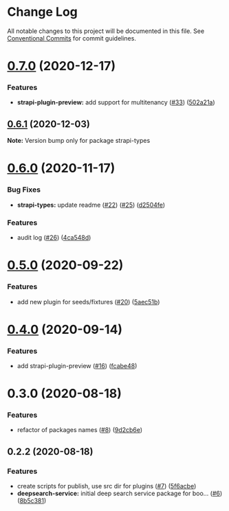 # Change Log

All notable changes to this project will be documented in this file. See
[Conventional Commits](https://conventionalcommits.org) for commit guidelines.

# [0.7.0](https://github.com/VirtusLab/strapi-molecules/compare/strapi-types@0.6.1...strapi-types@0.7.0) (2020-12-17)

### Features

- **strapi-plugin-preview:** add support for multitenancy
  ([#33](https://github.com/VirtusLab/strapi-molecules/issues/33))
  ([502a21a](https://github.com/VirtusLab/strapi-molecules/commit/502a21aacb13c9465ac76fa05143b006d92c0b13))

## [0.6.1](https://github.com/VirtusLab/strapi-molecules/compare/strapi-types@0.6.0...strapi-types@0.6.1) (2020-12-03)

**Note:** Version bump only for package strapi-types

# [0.6.0](https://github.com/VirtusLab/strapi-molecules/compare/strapi-types@0.5.0...strapi-types@0.6.0) (2020-11-17)

### Bug Fixes

- **strapi-types:** update readme
  ([#22](https://github.com/VirtusLab/strapi-molecules/issues/22))
  ([#25](https://github.com/VirtusLab/strapi-molecules/issues/25))
  ([d2504fe](https://github.com/VirtusLab/strapi-molecules/commit/d2504fe9121ac7aecd3fb7a4b9e4fb828343a950))

### Features

- audit log ([#26](https://github.com/VirtusLab/strapi-molecules/issues/26))
  ([4ca548d](https://github.com/VirtusLab/strapi-molecules/commit/4ca548d18deaa6cdea82beb077c696d6cf134562))

# [0.5.0](https://github.com/VirtusLab/strapi-molecules/compare/strapi-types@0.4.0...strapi-types@0.5.0) (2020-09-22)

### Features

- add new plugin for seeds/fixtures
  ([#20](https://github.com/VirtusLab/strapi-molecules/issues/20))
  ([5aec51b](https://github.com/VirtusLab/strapi-molecules/commit/5aec51b8d0a064488836692792ff7a375768c3f5))

# [0.4.0](https://github.com/VirtusLab/strapi-molecules/compare/strapi-types@0.3.0...strapi-types@0.4.0) (2020-09-14)

### Features

- add strapi-plugin-preview
  ([#16](https://github.com/VirtusLab/strapi-molecules/issues/16))
  ([fcabe48](https://github.com/VirtusLab/strapi-molecules/commit/fcabe488004560ae8b7ac58087b33d7378445253))

# 0.3.0 (2020-08-18)

### Features

- refactor of packages names
  ([#8](https://github.com/VirtusLab/strapi-molecules/issues/8))
  ([9d2cb6e](https://github.com/VirtusLab/strapi-molecules/commit/9d2cb6ee87bc7e57a9ad41f90e7ac20207df9028))

## 0.2.2 (2020-08-18)

### Features

- create scripts for publish, use src dir for plugins
  ([#7](https://github.com/VirtusLab/strapi-molecules/issues/7))
  ([5f6acbe](https://github.com/VirtusLab/strapi-molecules/commit/5f6acbecb7d51d0ef7f63278b47cd2e136706c52))
- **deepsearch-service:** initial deep search service package for boo…
  ([#6](https://github.com/VirtusLab/strapi-molecules/issues/6))
  ([8b5c381](https://github.com/VirtusLab/strapi-molecules/commit/8b5c381f6f1ad3bff8263435b86d176d6d89b64a))
